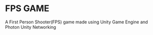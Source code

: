 # FPS GAME
 A First Person Shooter(FPS) game made using Unity Game Engine and Photon Unity Networking
